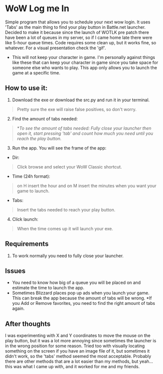 # WoW Log me In

Simple program that allows you to schedule your next wow login. It uses 'Tabs' as the main thing to find your play button in Battle.net launcher. Decided to make it because since the launch of WOTLK pre patch there have been a lot of queues in my server, so if I came home late there were like 5-hour queue times. Code requires some clean up, but it works fine, so whatever. For a visual presentation check the 'gif'.
* This will not keep your character in game. I'm personally against things like these that can keep your character in game since you take space for someone else who wants to play. This app only allows you to launch the game at a specific time.

## How to use it:

1. Download the exe or download the src.py and run it in your terminal.
> Pretty sure the exe will raise false positives, so don't worry.
  
2. Find the amount of tabs needed:
> **To see the amount of tabs needed: Fully close your launcher then open it, start pressing 'tab' and count how much you need until you reach the play button.* 
3. Run the app. You will see the frame of the app:

 * Dir: 
> Click browse and select your WoW Classic shortcut.
 * Time (24h format): 
>on H insert the hour and on M insert the minutes when you want your game to launch. 
  * Tabs: 
>Insert the tabs needed to reach your play button.

4. Click launch:
>When the time comes up it will launch your exe. 


## Requirements

1. To work normally you need to fully close your launcher.
  

## Issues 
 * You need to know how big of a queue you will be placed on and estimate the time to launch the app.
 * Sometimes Blizzard places pop up ads when you launch your game. This can break the app because the amount of tabs will be wrong.
 *If you Add or Remove favorites, you need to find the right amount of tabs again.
 

## After thoughts
I was experimenting with X and Y coordinates to move the mouse on the play button, but it was a lot more annoying since sometimes the launcher is in the wrong position for some reason.
Tried too with visually locating something on the screen if you have an image file of it, but sometimes it didn't work, so the 'tabs' method seemed the most acceptable. Probably there are other methods that are a lot easier than my methods, but yeah... this was what I came up with, and it worked for me and my friends.
